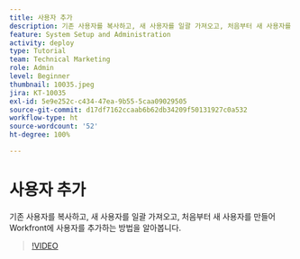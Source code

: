 ```yaml
---
title: 사용자 추가
description: 기존 사용자를 복사하고, 새 사용자를 일괄 가져오고, 처음부터 새 사용자를 만들어 Workfront에 사용자를 추가하는 방법을 알아봅니다.
feature: System Setup and Administration
activity: deploy
type: Tutorial
team: Technical Marketing
role: Admin
level: Beginner
thumbnail: 10035.jpeg
jira: KT-10035
exl-id: 5e9e252c-c434-47ea-9b55-5caa09029505
source-git-commit: d17df7162ccaab6b62db34209f50131927c0a532
workflow-type: ht
source-wordcount: '52'
ht-degree: 100%

---
```


# 사용자 추가

기존 사용자를 복사하고, 새 사용자를 일괄 가져오고, 처음부터 새 사용자를 만들어 Workfront에 사용자를 추가하는 방법을 알아봅니다.

>[!VIDEO](https://video.tv.adobe.com/v/3447050/?quality=12&learn=on&enablevpops&captions=kor)

